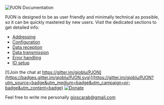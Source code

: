 ![PJON Documentation](http://www.gioblu.com/PJON/PJON-makers.jpg)

PJON is designed to be as user friendly and minimally technical as possible, so it can be quickly mastered by new users. Visit the dedicated sections to get detailed info:

- [Addressing](https://github.com/gioblu/PJON/tree/master/documentation/addressing.md)
- [Configuration](https://github.com/gioblu/PJON/tree/master/documentation/configuration.md)
- [Data reception](https://github.com/gioblu/PJON/tree/master/documentation/data-reception.md)
- [Data transmission](https://github.com/gioblu/PJON/tree/master/documentation/data-transmission.md)
- [Error handling](https://github.com/gioblu/PJON/tree/master/documentation/error-handling.md)
- [IO setup](https://github.com/gioblu/PJON/tree/master/documentation/io-setup.md)

[![Join the chat at https://gitter.im/gioblu/PJON](https://badges.gitter.im/gioblu/PJON.svg)](https://gitter.im/gioblu/PJON?utm_source=badge&utm_medium=badge&utm_campaign=pr-badge&utm_content=badge) [![Donate](http://img.shields.io/paypal/donate.png?color=blue)](https://www.paypal.me/PJON)

Feel free to write me personally [gioscarab@gmail.com](mailto:gioscarab@gmail.com)